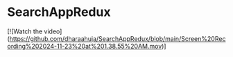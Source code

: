 # SearchAppRedux

[![Watch the video]
(https://github.com/dharaahuja/SearchAppRedux/blob/main/Screen%20Recording%202024-11-23%20at%201.38.55%20AM.mov)]


